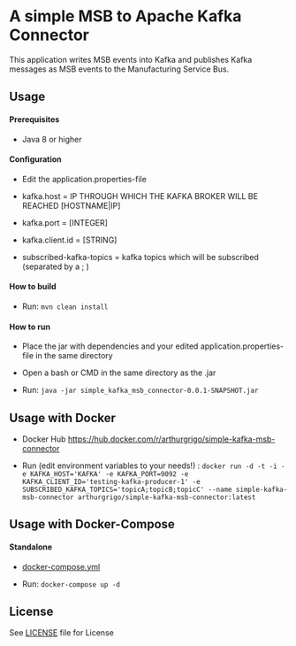 # A simple MSB to Apache Kafka Connector 
This application writes MSB events into Kafka and publishes Kafka messages as MSB events to the Manufacturing Service Bus.

## Usage

#### Prerequisites
* Java 8 or higher

#### Configuration

* Edit the application.properties-file

* kafka.host = IP THROUGH WHICH THE KAFKA BROKER WILL BE REACHED [HOSTNAME|IP]
* kafka.port = [INTEGER]
* kafka.client.id = [STRING]
* subscribed-kafka-topics = kafka topics which will be subscribed (separated by a ; )

#### How to build

* Run: `mvn clean install`


#### How to run

* Place the jar with dependencies and your edited application.properties-file in the same directory

* Open a bash or CMD in the same directory as the .jar

* Run: `java -jar simple_kafka_msb_connector-0.0.1-SNAPSHOT.jar`


## Usage with Docker

* Docker Hub https://hub.docker.com/r/arthurgrigo/simple-kafka-msb-connector

* Run (edit environment variables to your needs!) : `docker run -d -t -i -e KAFKA_HOST='KAFKA' -e KAFKA_PORT=9092 -e KAFKA_CLIENT_ID='testing-kafka-producer-1' -e SUBSCRIBED_KAFKA_TOPICS='topicA;topicB;topicC' --name simple-kafka-msb-connector arthurgrigo/simple-kafka-msb-connector:latest`


## Usage with Docker-Compose

#### Standalone

* [docker-compose.yml](docker-compose/standalone/docker-compose.yml)

* Run: `docker-compose up -d`


## License
See [LICENSE](LICENSE) file for License